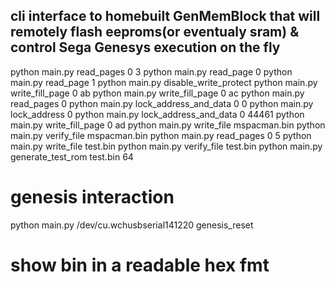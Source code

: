 ## cli interface to homebuilt GenMemBlock that will remotely flash eeproms(or eventualy sram) & control Sega Genesys execution on the fly

python main.py read_pages 0 3
python main.py read_page 0
python main.py read_page 1
python main.py disable_write_protect
python main.py write_fill_page 0 ab
python main.py write_fill_page 0 ac
python main.py read_pages 0 
python main.py lock_address_and_data 0 0
python main.py lock_address 0
python main.py lock_address_and_data 0 44461
python main.py write_fill_page 0 ad
python main.py write_file mspacman.bin 
python main.py verify_file mspacman.bin 
python main.py read_pages 0 5
python main.py write_file test.bin
python main.py verify_file test.bin 
python main.py generate_test_rom test.bin 64

# genesis interaction
python main.py /dev/cu.wchusbserial141220 genesis_reset

# show bin in a readable hex fmt
